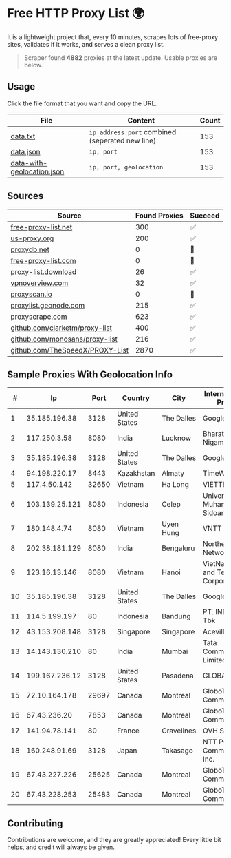 
# Free HTTP Proxy List 🌍

It is a lightweight project that, every 10 minutes, scrapes lots of free-proxy sites, validates if it works, and serves a clean proxy list.


> Scraper found **4882** proxies at the latest update. Usable proxies are below.

## Usage

Click the file format that you want and copy the URL.


|File|Content|Count|
|----|-------|-----|
|[data.txt](https://raw.githubusercontent.com/themiralay/Proxy-List-World/master/data.txt)|`ip_address:port` combined (seperated new line)|153|
|[data.json](https://raw.githubusercontent.com/themiralay/Proxy-List-World/master/data.json)|`ip, port`|153|
|[data-with-geolocation.json](https://raw.githubusercontent.com/themiralay/Proxy-List-World/master/data-with-geolocation.json)|`ip, port, geolocation`|153|

## Sources

|Source|Found Proxies|Succeed|
|------|-------------|-------|
|[free-proxy-list.net](https://free-proxy-list.net)|300|✅|
|[us-proxy.org](https://www.us-proxy.org)|200|✅|
|[proxydb.net](http://proxydb.net)|0|🚫|
|[free-proxy-list.com](https://free-proxy-list.com/?page=&port=&type%5B%5D=http&type%5B%5D=https&up_time=0&search=Search)|0|🚫|
|[proxy-list.download](https://www.proxy-list.download/HTTP)|26|✅|
|[vpnoverview.com](https://vpnoverview.com/privacy/anonymous-browsing/free-proxy-servers)|32|✅|
|[proxyscan.io](https://www.proxyscan.io)|0|🚫|
|[proxylist.geonode.com](https://proxylist.geonode.com/api/proxy-list?limit=300&page=1&sort_by=lastChecked&sort_type=desc&protocols=http,https)|215|✅|
|[proxyscrape.com](https://api.proxyscrape.com/v2/?request=displayproxies&protocol=http&timeout=10000&country=all&ssl=all&anonymity=all)|623|✅|
|[github.com/clarketm/proxy-list](https://raw.githubusercontent.com/clarketm/proxy-list/master/proxy-list-raw.txt)|400|✅|
|[github.com/monosans/proxy-list](https://raw.githubusercontent.com/monosans/proxy-list/main/proxies/http.txt)|216|✅|
|[github.com/TheSpeedX/PROXY-List](https://raw.githubusercontent.com/TheSpeedX/PROXY-List/master/http.txt)|2870|✅|


## Sample Proxies With Geolocation Info

|#|Ip|Port|Country|City|Internet Service Provider|
|-|--|----|-------|----|-------------------------|
|1|35.185.196.38|3128|United States|The Dalles|Google LLC|
|2|117.250.3.58|8080|India|Lucknow|Bharat Sanchar Nigam Ltd|
|3|35.185.196.38|3128|United States|The Dalles|Google LLC|
|4|94.198.220.17|8443|Kazakhstan|Almaty|TimeWeb Ltd.|
|5|117.4.50.142|32650|Vietnam|Ha Long|VIETTEL|
|6|103.139.25.121|8080|Indonesia|Celep|Universitas Muhammadiyah Sidoarjo|
|7|180.148.4.74|8080|Vietnam|Uyen Hung|VNTT|
|8|202.38.181.129|8080|India|Bengaluru|Northeast Dataa Network Pvt Ltd|
|9|123.16.13.146|8080|Vietnam|Hanoi|VietNam Post and Telecom Corporation|
|10|35.185.196.38|3128|United States|The Dalles|Google LLC|
|11|114.5.199.197|80|Indonesia|Bandung|PT. INDOSAT Tbk|
|12|43.153.208.148|3128|Singapore|Singapore|Aceville Pte.ltd|
|13|14.143.130.210|80|India|Mumbai|Tata Communications Limited|
|14|199.167.236.12|3128|United States|Pasadena|GLOBAL IT|
|15|72.10.164.178|29697|Canada|Montreal|GloboTech Communications|
|16|67.43.236.20|7853|Canada|Montreal|GloboTech Communications|
|17|141.94.78.141|80|France|Gravelines|OVH SAS|
|18|160.248.91.69|3128|Japan|Takasago|NTT PC Communications, Inc.|
|19|67.43.227.226|25625|Canada|Montreal|GloboTech Communications|
|20|67.43.228.253|25483|Canada|Montreal|GloboTech Communications|



## Contributing

Contributions are welcome, and they are greatly appreciated! Every
little bit helps, and credit will always be given.

